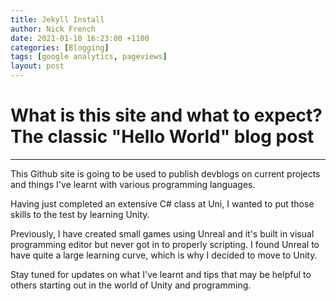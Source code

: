 ```yaml
---
title: Jekyll Install
author: Nick French
date: 2021-01-10 16:23:00 +1100
categories: [Blogging]
tags: [google analytics, pageviews]
layout: post
---
```


# What is this site and what to expect? The classic "Hello World" blog post
---
This Github site is going to be used to publish devblogs on current projects and things I've learnt with various programming languages.

Having just completed an extensive C# class at Uni, I wanted to put those skills to the test by learning Unity.

Previously, I have created small games using Unreal and it's built in visual programming editor but never got in to properly scripting.
I found Unreal to have quite a large learning curve, which is why I decided to move to Unity.

Stay tuned for updates on what I've learnt and tips that may be helpful to others starting out in the world of Unity and programming.